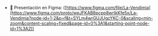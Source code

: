 - 🎨 Presentación en Figma: ([https://www.figma.com/file/La-Vendimia](https://www.figma.com/proto/weJFKAB8pcpp8wrIkKfe5x/La-Vendimia?node-id=1-2&p=f&t=SYLm4wrGUJUgcYKC-0&scaling=min-zoom&content-scaling=fixed&page-id=0%3A1&starting-point-node-id=1%3A2)) 
